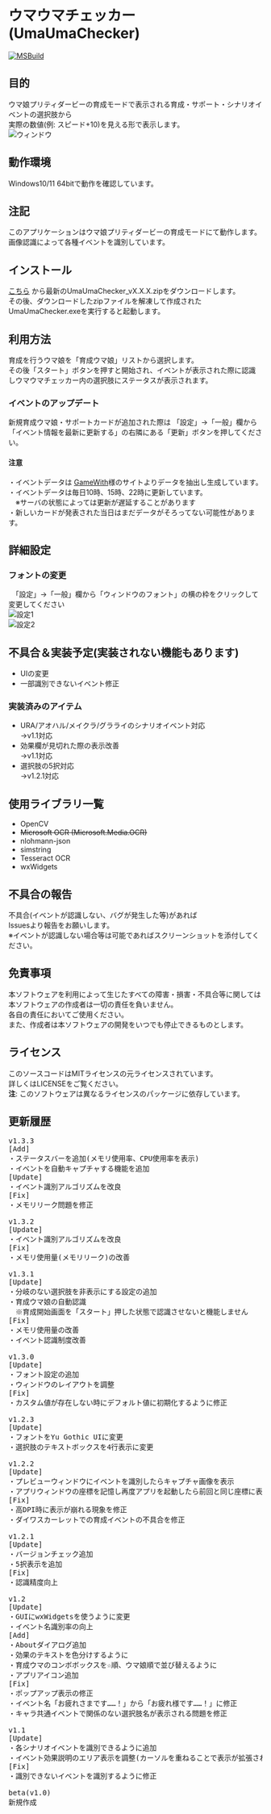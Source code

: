 # ウマウマチェッカー(UmaUmaChecker)
[![MSBuild](https://github.com/Cilda/UmaUmaChecker/actions/workflows/msbuild.yml/badge.svg)](https://github.com/Cilda/UmaUmaChecker/actions/workflows/msbuild.yml)

## 目的
ウマ娘プリティダービーの育成モードで表示される育成・サポート・シナリオイベントの選択肢から  
実際の数値(例: スピード+10)を見える形で表示します。  
![ウィンドウ](images/001.png)

## 動作環境
Windows10/11 64bitで動作を確認しています。

## 注記  
このアプリケーションはウマ娘プリティダービーの育成モードにて動作します。  
画像認識によって各種イベントを識別しています。

## インストール
[こちら](https://github.com/Cilda/UmaUmaChecker/releases) から最新のUmaUmaChecker_vX.X.X.zipをダウンロードします。  
その後、ダウンロードしたzipファイルを解凍して作成されたUmaUmaChecker.exeを実行すると起動します。

## 利用方法
育成を行うウマ娘を「育成ウマ娘」リストから選択します。  
その後「スタート」ボタンを押すと開始され、イベントが表示された際に認識しウマウマチェッカー内の選択肢にステータスが表示されます。

### イベントのアップデート
  新規育成ウマ娘・サポートカードが追加された際は
 「設定」→「一般」欄から「イベント情報を最新に更新する」の右隣にある「更新」ボタンを押してください。  
#### 注意  
   ・イベントデータは [GameWith](https://gamewith.jp/uma-musume/)様のサイトよりデータを抽出し生成しています。   
   ・イベントデータは毎日10時、15時、22時に更新しています。  
   　※サーバの状態によっては更新が遅延することがあります  
   ・新しいカードが発表された当日はまだデータがそろってない可能性があります。  

## 詳細設定  
### フォントの変更  
　「設定」→「一般」欄から「ウィンドウのフォント」の横の枠をクリックして変更してください  
 ![設定1](images/002.png)  
 ![設定2](images/004.png)  


## 不具合＆実装予定(実装されない機能もあります)
- UIの変更
- 一部識別できないイベント修正
 
### 実装済みのアイテム
- URA/アオハル/メイクラ/グラライのシナリオイベント対応  
  →v1.1対応
- 効果欄が見切れた際の表示改善  
 →v1.1対応 
- 選択肢の5択対応  
 →v1.2.1対応

## 使用ライブラリ一覧
- OpenCV
- ~~Microsoft OCR (Microsoft.Media.OCR)~~
- nlohmann-json
- simstring
- Tesseract OCR
- wxWidgets

## 不具合の報告
不具合(イベントが認識しない、バグが発生した等)があれば  
Issuesより報告をお願いします。  
※イベントが認識しない場合等は可能であればスクリーンショットを添付してください。

## 免責事項  
本ソフトウェアを利用によって生じたすべての障害・損害・不具合等に関しては本ソフトウェアの作成者は一切の責任を負いません。  
各自の責任においてご使用ください。  
また、作成者は本ソフトウェアの開発をいつでも停止できるものとします。

## ライセンス
このソースコードはMITライセンスの元ライセンスされています。  
詳しくはLICENSEをご覧ください。  
__注__: このソフトウェアは異なるライセンスのパッケージに依存しています。

## 更新履歴
<pre>
v1.3.3
[Add]
・ステータスバーを追加(メモリ使用率、CPU使用率を表示)
・イベントを自動キャプチャする機能を追加
[Update]
・イベント識別アルゴリズムを改良  
[Fix]
・メモリリーク問題を修正

v1.3.2
[Update]
・イベント識別アルゴリズムを改良  
[Fix]
・メモリ使用量(メモリリーク)の改善  

v1.3.1
[Update]
・分岐のない選択肢を非表示にする設定の追加
・育成ウマ娘の自動認識  
　※育成開始画面を「スタート」押した状態で認識させないと機能しません  
[Fix]
・メモリ使用量の改善  
・イベント認識制度改善  

v1.3.0
[Update]
・フォント設定の追加
・ウィンドウのレイアウトを調整
[Fix]
・カスタム値が存在しない時にデフォルト値に初期化するように修正

v1.2.3
[Update]
・フォントをYu Gothic UIに変更
・選択肢のテキストボックスを4行表示に変更

v1.2.2
[Update]
・プレビューウィンドウにイベントを識別したらキャプチャ画像を表示
・アプリウィンドウの座標を記憶し再度アプリを起動したら前回と同じ座標に表示する機能を追加
[Fix]
・高DPI時に表示が崩れる現象を修正
・ダイワスカーレットでの育成イベントの不具合を修正

v1.2.1
[Update]
・バージョンチェック追加
・5択表示を追加
[Fix]
・認識精度向上

v1.2
[Update]
・GUIにwxWidgetsを使うように変更
・イベント名識別率の向上
[Add]
・Aboutダイアログ追加
・効果のテキストを色分けするように
・育成ウマのコンボボックスを☆順、ウマ娘順で並び替えるように
・アプリアイコン追加
[Fix]
・ポップアップ表示の修正
・イベント名「お疲れさまです……！」から「お疲れ様です……！」に修正
・キャラ共通イベントで関係のない選択肢名が表示される問題を修正

v1.1
[Update]
・各シナリオイベントを識別できるように追加
・イベント効果説明のエリア表示を調整(カーソルを重ねることで表示が拡張されるように変更)
[Fix]
・識別できないイベントを識別するように修正

beta(v1.0)
新規作成
